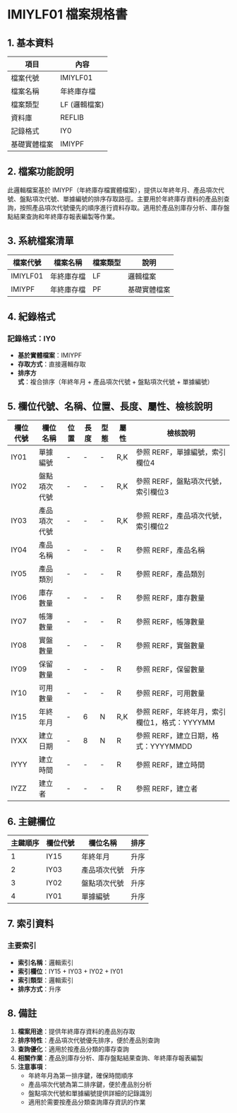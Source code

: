 # IMIYLF01 檔案規格書

## 1. 基本資料

| 項目 | 內容 |
|------|------|
| 檔案代號 | IMIYLF01 |
| 檔案名稱 | 年終庫存檔 |
| 檔案類型 | LF (邏輯檔案) |
| 資料庫 | REFLIB |
| 記錄格式 | IY0 |
| 基礎實體檔案 | IMIYPF |

## 2. 檔案功能說明

此邏輯檔案基於 IMIYPF（年終庫存檔實體檔案），提供以年終年月、產品項次代號、盤點項次代號、單據編號的排序存取路徑。主要用於年終庫存資料的產品別查詢，按照產品項次代號優先的順序進行資料存取。適用於產品別庫存分析、庫存盤點結果查詢和年終庫存報表編製等作業。

## 3. 系統檔案清單

| 檔案代號 | 檔案名稱 | 檔案類型 | 說明 |
|----------|----------|----------|------|
| IMIYLF01 | 年終庫存檔 | LF | 邏輯檔案 |
| IMIYPF | 年終庫存檔 | PF | 基礎實體檔案 |

## 4. 紀錄格式

### 記錄格式：IY0
- **基於實體檔案**：IMIYPF
- **存取方式**：直接邏輯存取
- **排序方式**：複合排序（年終年月 + 產品項次代號 + 盤點項次代號 + 單據編號）

## 5. 欄位代號、名稱、位置、長度、屬性、檢核說明

| 欄位代號 | 欄位名稱 | 位置 | 長度 | 型態 | 屬性 | 檢核說明 |
|----------|----------|------|------|------|----------|----------|
| IY01 | 單據編號 | - | - | - | R,K | 參照 RERF，單據編號，索引欄位4 |
| IY02 | 盤點項次代號 | - | - | - | R,K | 參照 RERF，盤點項次代號，索引欄位3 |
| IY03 | 產品項次代號 | - | - | - | R,K | 參照 RERF，產品項次代號，索引欄位2 |
| IY04 | 產品名稱 | - | - | - | R | 參照 RERF，產品名稱 |
| IY05 | 產品類別 | - | - | - | R | 參照 RERF，產品類別 |
| IY06 | 庫存數量 | - | - | - | R | 參照 RERF，庫存數量 |
| IY07 | 帳簿數量 | - | - | - | R | 參照 RERF，帳簿數量 |
| IY08 | 實盤數量 | - | - | - | R | 參照 RERF，實盤數量 |
| IY09 | 保留數量 | - | - | - | R | 參照 RERF，保留數量 |
| IY10 | 可用數量 | - | - | - | R | 參照 RERF，可用數量 |
| IY15 | 年終年月 | - | 6 | N | R,K | 參照 RERF，年終年月，索引欄位1，格式：YYYYMM |
| IYXX | 建立日期 | - | 8 | N | R | 參照 RERF，建立日期，格式：YYYYMMDD |
| IYYY | 建立時間 | - | - | - | R | 參照 RERF，建立時間 |
| IYZZ | 建立者 | - | - | - | R | 參照 RERF，建立者 |

## 6. 主鍵欄位

| 主鍵順序 | 欄位代號 | 欄位名稱 | 排序 |
|----------|----------|----------|------|
| 1 | IY15 | 年終年月 | 升序 |
| 2 | IY03 | 產品項次代號 | 升序 |
| 3 | IY02 | 盤點項次代號 | 升序 |
| 4 | IY01 | 單據編號 | 升序 |

## 7. 索引資料

### 主要索引
- **索引名稱**：邏輯索引
- **索引欄位**：IY15 + IY03 + IY02 + IY01
- **索引類型**：邏輯索引
- **排序方式**：升序

## 8. 備註

1. **檔案用途**：提供年終庫存資料的產品別存取
2. **排序特性**：產品項次代號優先排序，便於產品別查詢
3. **查詢優化**：適用於按產品分類的庫存查詢
4. **相關作業**：產品別庫存分析、庫存盤點結果查詢、年終庫存報表編製
5. **注意事項**：
   - 年終年月為第一排序鍵，確保時間順序
   - 產品項次代號為第二排序鍵，便於產品別分析
   - 盤點項次代號和單據編號提供詳細的記錄識別
   - 適用於需要按產品分類查詢庫存資訊的作業 